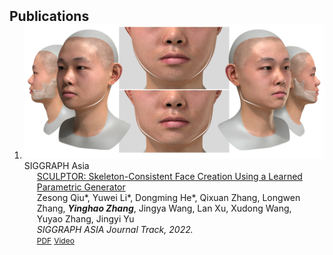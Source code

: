 <h2 id="publications" style="margin: 2px 0px -15px;">Publications</h2>

<div class="publications">
<ol class="bibliography">

<li>

<!-- SCULPTOR -->
<div class="pub-row">
  <div class="col-sm-3 abbr" style="position: relative;">
    <img src="assets/img/sculptor.png" class="teaser img-fluid z-depth-1">
    <abbr class="badge">SIGGRAPH Asia</abbr>
  </div>
  <div class="col-sm-9" style="position: relative;padding-right: 15px;padding-left: 20px;">
    <div class="title"><a href="https://arxiv.org/pdf/2209.06423.pdf">SCULPTOR: Skeleton-Consistent Face Creation Using a Learned Parametric Generator</a></div>
    <div class="author">Zesong Qiu*, Yuwei Li*, Dongming He*, Qixuan Zhang, Longwen Zhang, <strong><em>Yinghao Zhang</em></strong>, Jingya Wang, Lan Xu, Xudong Wang, Yuyao Zhang, Jingyi Yu</div>
    <div class="periodical"><em>SIGGRAPH ASIA Journal Track, 2022.</em></div>
    <div class="links">
      <a href="https://arxiv.org/pdf/2209.06423.pdf" class="btn btn-sm z-depth-0" role="button" target="_blank" style="font-size:12px;">PDF</a>
      <a href="https://www.youtube.com/watch?v=-yqZcK34Byo" class="btn btn-sm z-depth-0" role="button" target="_blank" style="font-size:12px;">Video</a>
      <!-- <strong><i style="color:#e74d3c">Oral Presentation</i></strong> -->
    </div>
  </div>
</div>



</li>
  
<br>

</ol>
</div>
